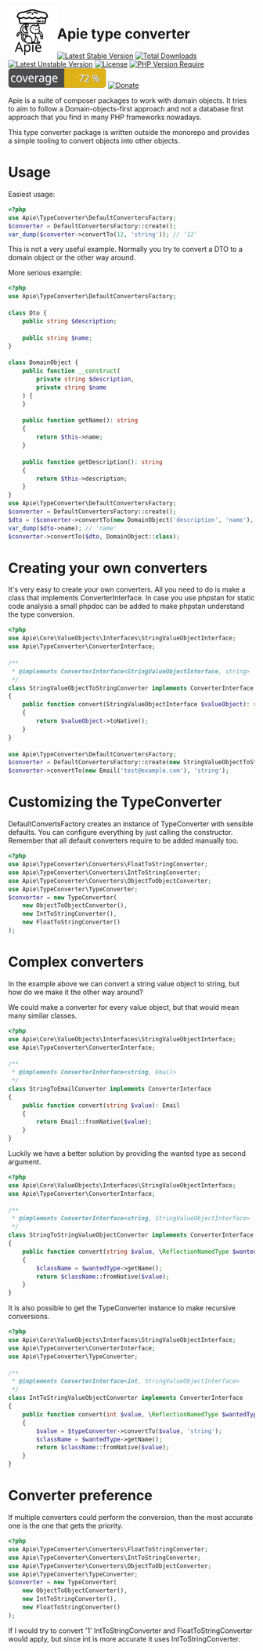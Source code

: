 <img src="/docs/apie-logo.svg" width="100px" align="left" />
<h1>Apie type converter</h1>




 [![Latest Stable Version](http://poser.pugx.org/apie/type-converter/v)](https://packagist.org/packages/apie/type-converter) [![Total Downloads](http://poser.pugx.org/apie/type-converter/downloads)](https://packagist.org/packages/apie/type-converter) [![Latest Unstable Version](http://poser.pugx.org/apie/type-converter/v/unstable)](https://packagist.org/packages/apie/type-converter) [![License](http://poser.pugx.org/apie/type-converter/license)](https://packagist.org/packages/apie/type-converter) [![PHP Version Require](http://poser.pugx.org/apie/type-converter/require/php)](https://packagist.org/packages/apie/type-converter) [![Code coverage](./coverage_badge.svg)](https://github.com/apie-lib/type-converter/actions/workflows/php.yml) [![Donate](https://www.paypalobjects.com/en_US/i/btn/btn_donate_LG.gif)](https://www.paypal.com/donate/?hosted_button_id=J4CAFUAW7VTAY) 

Apie is a suite of composer packages to work with domain objects. It tries to aim to follow a Domain-objects-first approach and not a database first approach that you find in many PHP frameworks nowadays.

This type converter package is written outside the monorepo and provides a simple tooling to convert objects
into other objects.

# Usage
Easiest usage:
```php
<?php
use Apie\TypeConverter\DefaultConvertersFactory;
$converter = DefaultConvertersFactory::create();
var_dump($converter->convertTo(12, 'string')); // '12'
```

This is not a very useful example. Normally you try to convert a DTO to a domain object or the other way
around.

More serious example:
```php
<?php
use Apie\TypeConverter\DefaultConvertersFactory;

class Dto {
    public string $description;

    public string $name;
}

class DomainObject {
    public function __construct(
        private string $description,
        private string $name
    ) {
    }

    public function getName(): string
    {
        return $this->name;
    }

    public function getDescription(): string
    {
        return $this->description;
    }
}
use Apie\TypeConverter\DefaultConvertersFactory;
$converter = DefaultConvertersFactory::create();
$dto = ($converter->convertTo(new DomainObject('description', 'name'), Dto::class));
var_dump($dto->name); // 'name'
$converter->convertTo($dto, DomainObject::class);
```

# Creating your own converters
It's very easy to create your own converters. All you need to do is make a class that implements
ConverterInterface.
In case you use phpstan for static code analysis a small phpdoc can be added
to make phpstan understand the type conversion.

```php
<?php
use Apie\Core\ValueObjects\Interfaces\StringValueObjectInterface;
use Apie\TypeConverter\ConverterInterface;

/**
 * @implements ConverterInterface<StringValueObjectInterface, string>
 */
class StringValueObjectToStringConverter implements ConverterInterface
{
    public function convert(StringValueObjectInterface $valueObject): string
    {
        return $valueObject->toNative();
    }
}

use Apie\TypeConverter\DefaultConvertersFactory;
$converter = DefaultConvertersFactory::create(new StringValueObjectToStringConverter());
$converter->convertTo(new Email('test@example.com'), 'string');
```

# Customizing the TypeConverter
DefaultConvertsFactory creates an instance of TypeConverter with sensible defaults.
You can configure everything by just calling the constructor. Remember that all default converters
require to be added manually too.

```php
<?php
use Apie\TypeConverter\Converters\FloatToStringConverter;
use Apie\TypeConverter\Converters\IntToStringConverter;
use Apie\TypeConverter\Converters\ObjectToObjectConverter;
use Apie\TypeConverter\TypeConverter;
$converter = new TypeConverter(
    new ObjectToObjectConverter(),
    new IntToStringConverter(),
    new FloatToStringConverter()
);
```

# Complex converters
In the example above we can convert a string value object to string, but how do we make it the other way around?

We could make a converter for every value object, but that would mean many similar classes.
```php
<?php
use Apie\Core\ValueObjects\Interfaces\StringValueObjectInterface;
use Apie\TypeConverter\ConverterInterface;

/**
 * @implements ConverterInterface<string, Email>
 */
class StringToEmailConverter implements ConverterInterface
{
    public function convert(string $value): Email
    {
        return Email::fromNative($value);
    }
}
```

Luckily we have a better solution by providing the wanted type as second argument.
```php
<?php
use Apie\Core\ValueObjects\Interfaces\StringValueObjectInterface;
use Apie\TypeConverter\ConverterInterface;

/**
 * @implements ConverterInterface<string, StringValueObjectInterface>
 */
class StringToStringValueObjectConverter implements ConverterInterface
{
    public function convert(string $value, \ReflectionNamedType $wantedType): StringValueObjectInterface
    {
        $className = $wantedType->getName();
        return $className::fromNative($value);
    }
}
```

It is also possible to get the TypeConverter instance to make recursive conversions.

```php
<?php
use Apie\Core\ValueObjects\Interfaces\StringValueObjectInterface;
use Apie\TypeConverter\ConverterInterface;
use Apie\TypeConverter\TypeConverter;

/**
 * @implements ConverterInterface<int, StringValueObjectInterface>
 */
class IntToStringValueObjectConverter implements ConverterInterface
{
    public function convert(int $value, \ReflectionNamedType $wantedType, TypeConverter $typeConverter): StringValueObjectInterface
    {
        $value = $typeConverter->convertTo($value, 'string');
        $className = $wantedType->getName();
        return $className::fromNative($value);
    }
}
```

# Converter preference
If multiple converters could perform the conversion, then the most accurate one is the one that gets the priority.

```php
<?php
use Apie\TypeConverter\Converters\FloatToStringConverter;
use Apie\TypeConverter\Converters\IntToStringConverter;
use Apie\TypeConverter\Converters\ObjectToObjectConverter;
use Apie\TypeConverter\TypeConverter;
$converter = new TypeConverter(
    new ObjectToObjectConverter(),
    new IntToStringConverter(),
    new FloatToStringConverter()
);
```

If I would try to convert '1' IntToStringConverter and FloatToStringConverter would apply, but since int is more accurate it uses IntToStringConverter.